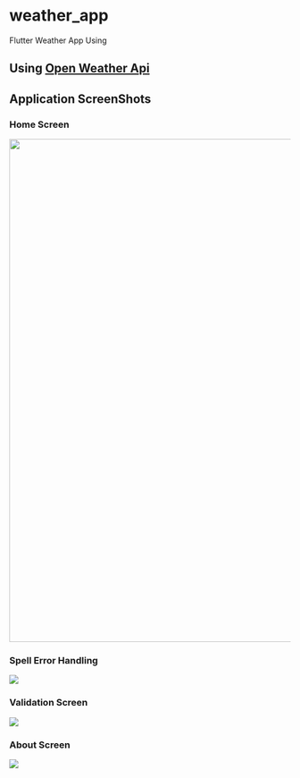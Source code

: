 # weather_app

Flutter Weather App Using

## Using <a href="https://openweathermap.org/api" target="_blank">Open Weather Api </a>

## Application ScreenShots 

### Home Screen
<img src="https://github.com/AbdulSattarSuleman/flutter-weather-App-using-OpenWeatherAPI/blob/master/output-screens/home_screen.png" height="900px"/>
<br/>

### Spell Error Handling
<img src="https://github.com/AbdulSattarSuleman/flutter-weather-App-using-OpenWeatherAPI/blob/master/output-screens/not-dound.png"/>
<br/>

### Validation Screen
<img src="https://github.com/AbdulSattarSuleman/flutter-weather-App-using-OpenWeatherAPI/blob/master/output-screens/spell-error.png"/>
<br/>

### About Screen
<img src="https://github.com/AbdulSattarSuleman/flutter-weather-App-using-OpenWeatherAPI/blob/master/output-screens/about.png"/>
<br/>
